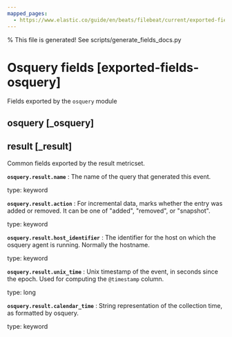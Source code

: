 ```yaml
---
mapped_pages:
  - https://www.elastic.co/guide/en/beats/filebeat/current/exported-fields-osquery.html
---
```


% This file is generated! See scripts/generate_fields_docs.py

# Osquery fields [exported-fields-osquery]

Fields exported by the `osquery` module

## osquery [_osquery]



## result [_result]

Common fields exported by the result metricset.

**`osquery.result.name`**
:   The name of the query that generated this event.

type: keyword


**`osquery.result.action`**
:   For incremental data, marks whether the entry was added or removed. It can be one of "added", "removed", or "snapshot".

type: keyword


**`osquery.result.host_identifier`**
:   The identifier for the host on which the osquery agent is running. Normally the hostname.

type: keyword


**`osquery.result.unix_time`**
:   Unix timestamp of the event, in seconds since the epoch. Used for computing the `@timestamp` column.

type: long


**`osquery.result.calendar_time`**
:   String representation of the collection time, as formatted by osquery.

type: keyword


